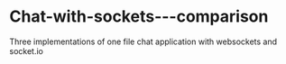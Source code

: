 # Chat-with-sockets---comparison
Three implementations of one file chat application with websockets and socket.io
